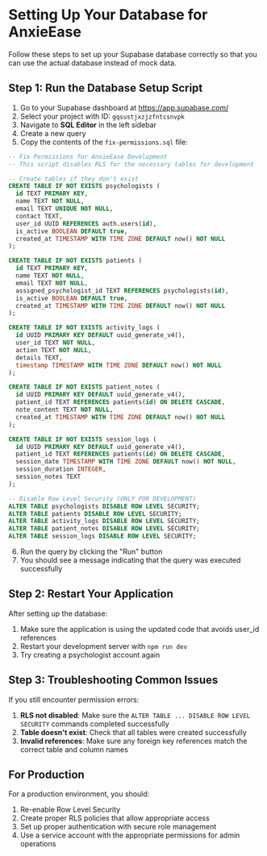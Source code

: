 # Setting Up Your Database for AnxieEase

Follow these steps to set up your Supabase database correctly so that you can use the actual database instead of mock data.

## Step 1: Run the Database Setup Script

1. Go to your Supabase dashboard at https://app.supabase.com/
2. Select your project with ID: `gqsustjxzjzfntcsnvpk`
3. Navigate to **SQL Editor** in the left sidebar
4. Create a new query
5. Copy the contents of the `fix-permissions.sql` file:

```sql
-- Fix Permissions for AnxieEase Development
-- This script disables RLS for the necessary tables for development

-- Create tables if they don't exist
CREATE TABLE IF NOT EXISTS psychologists (
  id TEXT PRIMARY KEY,
  name TEXT NOT NULL,
  email TEXT UNIQUE NOT NULL,
  contact TEXT,
  user_id UUID REFERENCES auth.users(id),
  is_active BOOLEAN DEFAULT true,
  created_at TIMESTAMP WITH TIME ZONE DEFAULT now() NOT NULL
);

CREATE TABLE IF NOT EXISTS patients (
  id TEXT PRIMARY KEY,
  name TEXT NOT NULL,
  email TEXT NOT NULL,
  assigned_psychologist_id TEXT REFERENCES psychologists(id),
  is_active BOOLEAN DEFAULT true,
  created_at TIMESTAMP WITH TIME ZONE DEFAULT now() NOT NULL
);

CREATE TABLE IF NOT EXISTS activity_logs (
  id UUID PRIMARY KEY DEFAULT uuid_generate_v4(),
  user_id TEXT NOT NULL,
  action TEXT NOT NULL,
  details TEXT,
  timestamp TIMESTAMP WITH TIME ZONE DEFAULT now() NOT NULL
);

CREATE TABLE IF NOT EXISTS patient_notes (
  id UUID PRIMARY KEY DEFAULT uuid_generate_v4(),
  patient_id TEXT REFERENCES patients(id) ON DELETE CASCADE,
  note_content TEXT NOT NULL,
  created_at TIMESTAMP WITH TIME ZONE DEFAULT now() NOT NULL
);

CREATE TABLE IF NOT EXISTS session_logs (
  id UUID PRIMARY KEY DEFAULT uuid_generate_v4(),
  patient_id TEXT REFERENCES patients(id) ON DELETE CASCADE,
  session_date TIMESTAMP WITH TIME ZONE DEFAULT now() NOT NULL,
  session_duration INTEGER,
  session_notes TEXT
);

-- Disable Row Level Security (ONLY FOR DEVELOPMENT)
ALTER TABLE psychologists DISABLE ROW LEVEL SECURITY;
ALTER TABLE patients DISABLE ROW LEVEL SECURITY;
ALTER TABLE activity_logs DISABLE ROW LEVEL SECURITY;
ALTER TABLE patient_notes DISABLE ROW LEVEL SECURITY;
ALTER TABLE session_logs DISABLE ROW LEVEL SECURITY;
```

6. Run the query by clicking the "Run" button
7. You should see a message indicating that the query was executed successfully

## Step 2: Restart Your Application

After setting up the database:

1. Make sure the application is using the updated code that avoids user_id references
2. Restart your development server with `npm run dev`
3. Try creating a psychologist account again

## Step 3: Troubleshooting Common Issues

If you still encounter permission errors:

1. **RLS not disabled**: Make sure the `ALTER TABLE ... DISABLE ROW LEVEL SECURITY` commands completed successfully
2. **Table doesn't exist**: Check that all tables were created successfully
3. **Invalid references**: Make sure any foreign key references match the correct table and column names

## For Production

For a production environment, you should:

1. Re-enable Row Level Security
2. Create proper RLS policies that allow appropriate access
3. Set up proper authentication with secure role management
4. Use a service account with the appropriate permissions for admin operations
